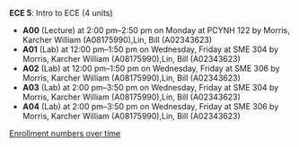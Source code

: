 **ECE 5**: Intro to ECE (4 units)

- **A00** (Lecture) at 2:00 pm–2:50 pm on Monday at PCYNH 122 by Morris, Karcher William (A08175990),Lin, Bill (A02343623)
- **A01** (Lab) at 12:00 pm–1:50 pm on Wednesday, Friday at SME 304 by Morris, Karcher William (A08175990),Lin, Bill (A02343623)
- **A02** (Lab) at 12:00 pm–1:50 pm on Wednesday, Friday at SME 306 by Morris, Karcher William (A08175990),Lin, Bill (A02343623)
- **A03** (Lab) at 2:00 pm–3:50 pm on Wednesday, Friday at SME 304 by Morris, Karcher William (A08175990),Lin, Bill (A02343623)
- **A04** (Lab) at 2:00 pm–3:50 pm on Wednesday, Friday at SME 306 by Morris, Karcher William (A08175990),Lin, Bill (A02343623)

[Enrollment numbers over time](./ECE5.tsv)
